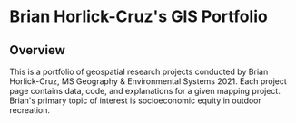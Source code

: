 # Brian Horlick-Cruz's GIS Portfolio

## Overview

This is a portfolio of geospatial research projects conducted by Brian Horlick-Cruz, MS Geography & Environmental Systems 2021. Each project page contains data, code, and explanations for a given mapping project. Brian's primary topic of interest is socioeconomic equity in outdoor recreation.


